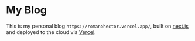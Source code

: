 # My Blog

This is my personal blog `https://romanohector.vercel.app/`, built on
[next.js](https://nextjs.org/) and
deployed to the cloud via [Vercel](https://vercel.com).
